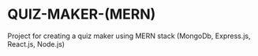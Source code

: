 # QUIZ-MAKER-(MERN)
Project for creating a quiz maker using MERN stack (MongoDb, Express.js, React.js, Node.js)
